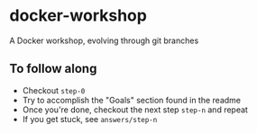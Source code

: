 # docker-workshop
A Docker workshop, evolving through git branches

## To follow along
 - Checkout `step-0`
 - Try to accomplish the "Goals" section found in the readme
 - Once you're done, checkout the next step `step-n` and repeat
 - If you get stuck, see `answers/step-n`
